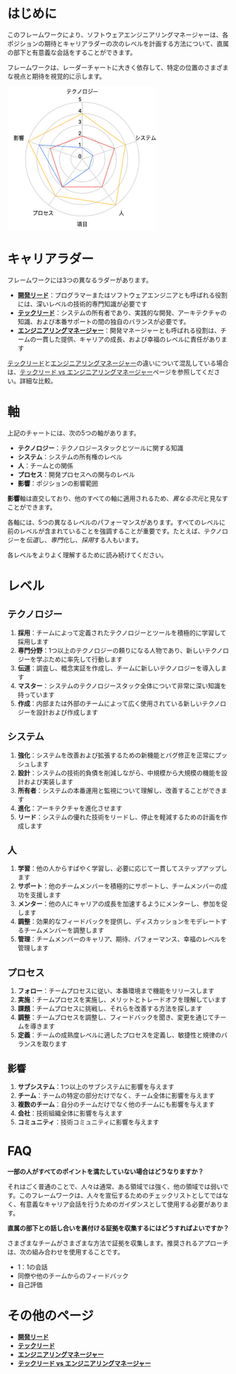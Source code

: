 # はじめに

このフレームワークにより、ソフトウェアエンジニアリングマネージャーは、各ポジションの期待とキャリアラダーの次のレベルを計画する方法について、直属の部下と有意義な会話をすることができます。

フレームワークは、レーダーチャートに大きく依存して、特定の位置のさまざまな視点と期待を視覚的に示します。

![テンプレートチャート](charts/template.png)

# キャリアラダー

フレームワークには3つの異なるラダーがあります。

* [**開発リード**](DevelopLead.md)：プログラマーまたはソフトウェアエンジニアとも呼ばれる役割には、深いレベルの技術的専門知識が必要です
* [**テックリード**](TechLead.md)：システムの所有者であり、実践的な開発、アーキテクチャの知識、および本番サポートの間の独自のバランスが必要です。
* [**エンジニアリングマネージャー**](EngineeringManager.md)：開発マネージャーとも呼ばれる役割は、チームの一貫した提供、キャリアの成長、および幸福のレベルに責任があります

[テックリード](TechLead.md)と[エンジニアリングマネージャー](EngineeringManager.md)の違いについて混乱している場合は、[テックリード vs エンジニアリングマネージャー](TechLead-EngineeringManager.md)ページを参照してください。詳細な比較。


# 軸

上記のチャートには、次の5つの軸があります。
* **テクノロジー**：テクノロジースタックとツールに関する知識
* **システム**：システムの所有権のレベル
* **人**：チームとの関係
* **プロセス**：開発プロセスへの関与のレベル
* **影響**：ポジションの影響範囲

**影響**軸は直交しており、他のすべての軸に適用されるため、*異なる次元*と見なすことができます。

各軸には、5つの異なるレベルのパフォーマンスがあります。すべてのレベルに前のレベルが含まれていることを強調することが重要です。たとえば、テクノロジーを*伝道*し、*専門化*し、*採用*する人もいます。

各レベルをよりよく理解するために読み続けてください。

# レベル

## テクノロジー

1. **採用**：チームによって定義されたテクノロジーとツールを積極的に学習して採用します
2. **専門分野**：1つ以上のテクノロジーの頼りになる人物であり、新しいテクノロジーを学ぶために率先して行動します
3. **伝道**：調査し、概念実証を作成し、チームに新しいテクノロジーを導入します
4. **マスター**：システムのテクノロジースタック全体について非常に深い知識を持っています
5. **作成**：内部または外部のチームによって広く使用されている新しいテクノロジーを設計および作成します

## システム

1. **強化**：システムを改善および拡張するための新機能とバグ修正を正常にプッシュします
2. **設計**：システムの技術的負債を削減しながら、中規模から大規模の機能を設計および実装します
3. **所有者**：システムの本番運用と監視について理解し、改善することができます
4. **進化**：アーキテクチャを進化させます
5. **リード**：システムの優れた技術をリードし、停止を軽減するための計画を作成します

## 人

1. **学習**：他の人からすばやく学習し、必要に応じて一貫してステップアップします
2. **サポート**：他のチームメンバーを積極的にサポートし、チームメンバーの成功を支援します
3. **メンター**：他の人にキャリアの成長を加速するようにメンターし、参加を促します
4. **調整**：効果的なフィードバックを提供し、ディスカッションをモデレートするチームメンバーを調整します
5. **管理**：チームメンバーのキャリア、期待、パフォーマンス、幸福のレベルを管理します

## プロセス

1. **フォロー**：チームプロセスに従い、本番環境まで機能をリリースします
2. **実施**：チームプロセスを実施し、メリットとトレードオフを理解しています
3. **課題**：チームプロセスに挑戦し、それらを改善する方法を探します
4. **調整**：チームプロセスを調整し、フィードバックを聞き、変更を通じてチームを導きます
5. **定義**：チームの成熟度レベルに適したプロセスを定義し、敏捷性と規律のバランスを取ります

## 影響

1. **サブシステム**：1つ以上のサブシステムに影響を与えます
2. **チーム**：チームの特定の部分だけでなく、チーム全体に影響を与えます
3. **複数のチーム**：自分のチームだけでなく他のチームにも影響を与えます
4. **会社**：技術組織全体に影響を与えます
5. **コミュニティ**：技術コミュニティに影響を与えます

# FAQ

**一部の人がすべてのポイントを満たしていない場合はどうなりますか？**

それはごく普通のことで、人々は通常、ある領域では強く、他の領域では弱いです。このフレームワークは、人々を宣伝するためのチェックリストとしてではなく、有意義なキャリア会話を行うためのガイダンスとして使用する必要があります。

**直属の部下との話し合いを裏付ける証拠を収集するにはどうすればよいですか？**

さまざまなチームがさまざまな方法で証拠を収集します。推奨されるアプローチは、次の組み合わせを使用することです。
* 1：1の会話
* 同僚や他のチームからのフィードバック
* 自己評価

# その他のページ

* [**開発リード**](DevelopLead.md)
* [**テックリード**](TechLead.md)
* [**エンジニアリングマネージャー**](EngineeringManager.md)
* [**テックリード vs エンジニアリングマネージャー**](TechLead-EngineeringManager.md)
